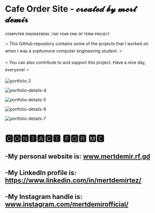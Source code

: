 # Cafe Order Site - 𝓬𝓻𝓮𝓪𝓽𝓮𝓭 𝓫𝔂 𝓶𝓮𝓻𝓽 𝓭𝓮𝓶𝓲𝓻
 
ᴄᴏᴍᴘᴜᴛᴇʀ ᴇɴɢɪɴᴇᴇʀɪɴɢ 𝟸ɴᴅ ʏᴇᴀʀ ᴇɴᴅ ᴏғ ᴛᴇʀᴍ ᴘʀᴏᴊᴇᴄᴛ
 
⭐ This GitHub repository contains some of the projects that I worked on when I was a sophomore computer engineering student. ⭐
 
 ⭐ You can also contribute to and support this project. Have a nice day, everyone! ⭐

![portfolio-2](https://user-images.githubusercontent.com/101717064/227787815-c961509a-ee04-41a5-b95f-5687cfb4a0bf.jpg)

![portfolio-details-4](https://user-images.githubusercontent.com/101717064/227787819-eb6e9ea6-1978-4386-9519-7a5aede34ce4.jpg)

![portfolio-details-5](https://user-images.githubusercontent.com/101717064/227787824-33ccff2c-6f28-4454-86f3-c0c744ae46e7.jpg)

![portfolio-details-6](https://user-images.githubusercontent.com/101717064/227787827-967b7758-db1f-4645-b2a6-25d7d7bbface.jpg)

![portfolio-details-7](https://user-images.githubusercontent.com/101717064/227787832-a829bacd-b32b-4dff-a157-98871d9fb044.jpg)


# 🅲🅾🅽🆃🅰🅲🆃 🅵🅾🆁 🅼🅴
-My personal website is: www.mertdemir.rf.gd
- 
-My LinkedIn profile is: https://www.linkedin.com/in/mertdemirtez/
-
-My Instagram handle is: www.instagram.com/mertdemirofficial/
-
